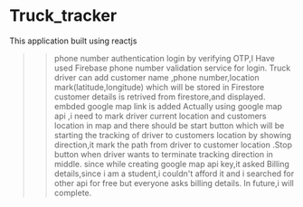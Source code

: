 # Truck_tracker
This application built using reactjs
>>phone number authentication login by verifying OTP,I Have used Firebase phone number validation service for login.
>>Truck driver can add customer name ,phone number,location mark(latitude,longitude) which will be stored in Firestore
>>customer details is retrived from firestore,and displayed.
>>embded google map link is added
Actually using google map api ,i need to mark driver current location and customers location in map and there should be start button which will be starting the tracking of driver to customers location by showing direction,it mark the path from driver to customer location .Stop button when driver wants to terminate tracking direction in middle.
>>since while creating google map api key,it asked Billing details,since i am a student,i couldn't afford it and i searched for other api for free but everyone asks billing details.
>>In future,i will complete. 


